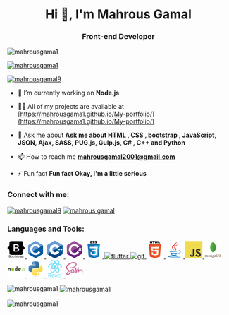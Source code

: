 <h1 align="center">Hi 👋, I'm Mahrous Gamal</h1>
<h3 align="center">Front-end Developer</h3>

<p align="left"> <img src="https://komarev.com/ghpvc/?username=mahrousgama1&label=Profile%20views&color=0e75b6&style=plastic" alt="mahrousgama1" /> </p>

<p align="left"> <a href="https://github.com/ryo-ma/github-profile-trophy"><img src="https://github-profile-trophy.vercel.app/?username=mahrousgama1" alt="mahrousgama1" /></a> </p>

<p align="left"> <a href="https://twitter.com/mahrousgamal9" target="blank"><img src="https://img.shields.io/twitter/follow/mahrousgamal9?logo=twitter&style=for-the-badge" alt="mahrousgamal9" /></a> </p>

- 🔭 I’m currently working on **Node.js**

- 👨‍💻 All of my projects are available at [https://mahrousgama1.github.io/My-portfolio/](https://mahrousgama1.github.io/My-portfolio/)

- 💬 Ask me about **Ask me about HTML , CSS , bootstrap , JavaScript, JSON, Ajax, SASS, PUG.js, Gulp.js, C# , C++ and Python**

- 📫 How to reach me **mahrousgamal2001@gmail.com**

- ⚡ Fun fact **Fun fact Okay, I'm a little serious**

<h3 align="left">Connect with me:</h3>
<p align="left">
<a href="https://twitter.com/mahrousgamal9" target="blank"><img align="center" src="https://raw.githubusercontent.com/rahuldkjain/github-profile-readme-generator/master/src/images/icons/Social/twitter.svg" alt="mahrousgamal9" height="30" width="40" /></a>
<a href="https://linkedin.com/in/mahrous gamal" target="blank"><img align="center" src="https://raw.githubusercontent.com/rahuldkjain/github-profile-readme-generator/master/src/images/icons/Social/linked-in-alt.svg" alt="mahrous gamal" height="30" width="40" /></a>
</p>

<h3 align="left">Languages and Tools:</h3>
<p align="left"> <a href="https://getbootstrap.com" target="_blank" rel="noreferrer"> <img src="https://raw.githubusercontent.com/devicons/devicon/master/icons/bootstrap/bootstrap-plain-wordmark.svg" alt="bootstrap" width="40" height="40"/> </a> <a href="https://www.cprogramming.com/" target="_blank" rel="noreferrer"> <img src="https://raw.githubusercontent.com/devicons/devicon/master/icons/c/c-original.svg" alt="c" width="40" height="40"/> </a> <a href="https://www.w3schools.com/cpp/" target="_blank" rel="noreferrer"> <img src="https://raw.githubusercontent.com/devicons/devicon/master/icons/cplusplus/cplusplus-original.svg" alt="cplusplus" width="40" height="40"/> </a> <a href="https://www.w3schools.com/cs/" target="_blank" rel="noreferrer"> <img src="https://raw.githubusercontent.com/devicons/devicon/master/icons/csharp/csharp-original.svg" alt="csharp" width="40" height="40"/> </a> <a href="https://www.w3schools.com/css/" target="_blank" rel="noreferrer"> <img src="https://raw.githubusercontent.com/devicons/devicon/master/icons/css3/css3-original-wordmark.svg" alt="css3" width="40" height="40"/> </a> <a href="https://flutter.dev" target="_blank" rel="noreferrer"> <img src="https://www.vectorlogo.zone/logos/flutterio/flutterio-icon.svg" alt="flutter" width="40" height="40"/> </a> <a href="https://git-scm.com/" target="_blank" rel="noreferrer"> <img src="https://www.vectorlogo.zone/logos/git-scm/git-scm-icon.svg" alt="git" width="40" height="40"/> </a> <a href="https://www.w3.org/html/" target="_blank" rel="noreferrer"> <img src="https://raw.githubusercontent.com/devicons/devicon/master/icons/html5/html5-original-wordmark.svg" alt="html5" width="40" height="40"/> </a> <a href="https://www.java.com" target="_blank" rel="noreferrer"> <img src="https://raw.githubusercontent.com/devicons/devicon/master/icons/java/java-original.svg" alt="java" width="40" height="40"/> </a> <a href="https://developer.mozilla.org/en-US/docs/Web/JavaScript" target="_blank" rel="noreferrer"> <img src="https://raw.githubusercontent.com/devicons/devicon/master/icons/javascript/javascript-original.svg" alt="javascript" width="40" height="40"/> </a> <a href="https://www.mongodb.com/" target="_blank" rel="noreferrer"> <img src="https://raw.githubusercontent.com/devicons/devicon/master/icons/mongodb/mongodb-original-wordmark.svg" alt="mongodb" width="40" height="40"/> </a> <a href="https://nodejs.org" target="_blank" rel="noreferrer"> <img src="https://raw.githubusercontent.com/devicons/devicon/master/icons/nodejs/nodejs-original-wordmark.svg" alt="nodejs" width="40" height="40"/> </a> <a href="https://www.python.org" target="_blank" rel="noreferrer"> <img src="https://raw.githubusercontent.com/devicons/devicon/master/icons/python/python-original.svg" alt="python" width="40" height="40"/> </a> <a href="https://reactjs.org/" target="_blank" rel="noreferrer"> <img src="https://raw.githubusercontent.com/devicons/devicon/master/icons/react/react-original-wordmark.svg" alt="react" width="40" height="40"/> </a> <a href="https://sass-lang.com" target="_blank" rel="noreferrer"> <img src="https://raw.githubusercontent.com/devicons/devicon/master/icons/sass/sass-original.svg" alt="sass" width="40" height="40"/> </a> </p>

<p><img align="left" src="https://github-readme-stats.vercel.app/api/top-langs?username=mahrousgama1&show_icons=true&theme=tokyonight&locale=en&layout=compact" alt="mahrousgama1" /></p>

<p>&nbsp;<img align="center" src="https://github-readme-stats.vercel.app/api?username=mahrousgama1&show_icons=true&theme=tokyonight&locale=en" alt="mahrousgama1" /></p>

<p><img align="center" src="https://github-readme-streak-stats.herokuapp.com/?user=mahrousgama1&theme=dark" alt="mahrousgama1" /></p>

